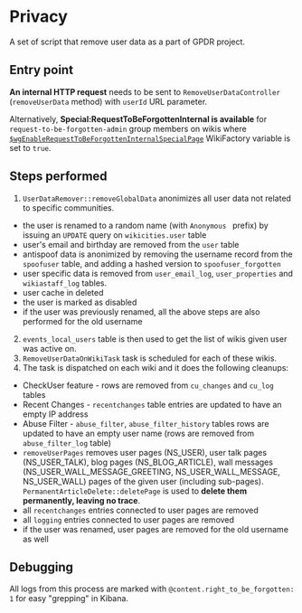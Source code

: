 Privacy
=======

A set of script that remove user data as a part of GPDR project.

## Entry point

**An internal HTTP request** needs to be sent to `RemoveUserDataController` (`removeUserData` method) with `userId` URL parameter.

Alternatively, **Special:RequestToBeForgottenInternal is available** for `request-to-be-forgotten-admin` group members on wikis where [`$wgEnableRequestToBeForgottenInternalSpecialPage`](https://community.wikia.com/wiki/Special:WikiFactory/1474483/variables/wgEnableRequestToBeForgottenInternalSpecialPage) WikiFactory variable is set to `true`.

## Steps performed

1. `UserDataRemover::removeGlobalData` anonimizes all user data not related to specific communities.
  * the user is renamed to a random name (with `Anonymous ` prefix) by issuing an `UPDATE` query on `wikicities.user` table
  * user's email and birthday are removed from the `user` table
  * antispoof data is anonimized by removing the username record from the `spoofuser` table, and adding a hashed version to `spoofuser_forgotten`
  * user specific data is removed from `user_email_log`, `user_properties` and `wikiastaff_log` tables.
  * user cache in deleted
  * the user is marked as disabled
  * if the user was previously renamed, all the above steps are also performed for the old username
2. `events_local_users` table is then used to get the list of wikis given user was active on.
3. `RemoveUserDataOnWikiTask` task is scheduled for each of these wikis.
4. The task is dispatched on each wiki and it does the following cleanups:
 * CheckUser feature - rows are removed from `cu_changes` and `cu_log` tables
 * Recent Changes - `recentchanges` table entries are updated to have an empty IP address
 * Abuse Filter - `abuse_filter`, `abuse_filter_history` tables rows are updated to have an empty user name (rows are removed from `abuse_filter_log` table)
 * `removeUserPages` removes user pages (NS_USER), user talk pages (NS_USER_TALK), blog pages (NS_BLOG_ARTICLE), wall messages (NS_USER_WALL_MESSAGE_GREETING, NS_USER_WALL_MESSAGE, NS_USER_WALL) pages of the given user (including sub-pages). `PermanentArticleDelete::deletePage` is used to **delete them permanently, leaving no trace**.
 * all `recentchanges` entries connected to user pages are removed
 * all `logging` entries connected to user pages are removed
 * if the user was renamed, user pages are removed for the old username as well

## Debugging

All logs from this process are marked with `@content.right_to_be_forgotten: 1` for easy "grepping" in Kibana.
